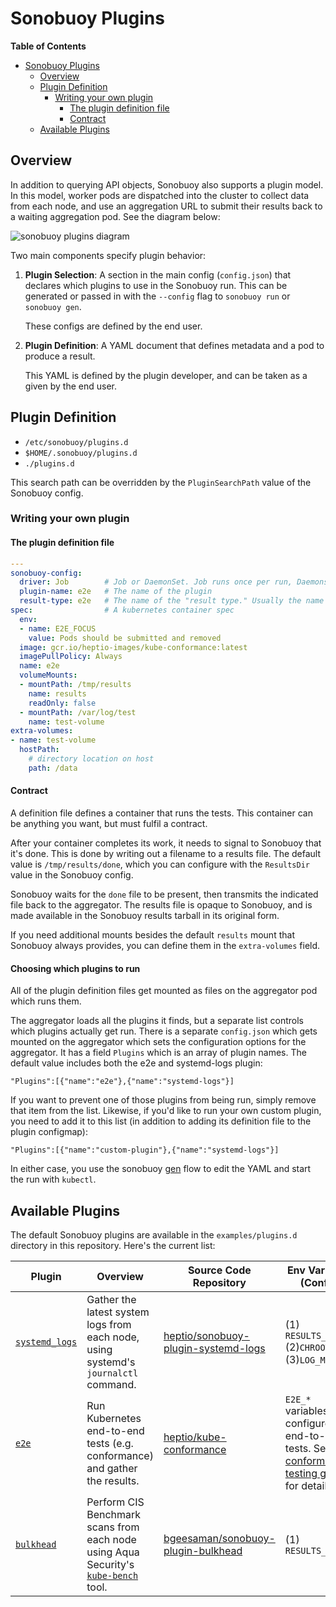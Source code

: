 # Sonobuoy Plugins
<!-- markdown-toc start - Don't edit this section. Run M-x markdown-toc-refresh-toc -->
**Table of Contents**

- [Sonobuoy Plugins](#sonobuoy-plugins)
    - [Overview](#overview)
    - [Plugin Definition](#plugin-definition)
        - [Writing your own plugin](#writing-your-own-plugin)
            - [The plugin definition file](#the-plugin-definition-file)
            - [Contract](#contract)
    - [Available Plugins](#available-plugins)

<!-- markdown-toc end -->

## Overview

In addition to querying API objects, Sonobuoy also supports a plugin model. In this model, worker pods are dispatched into the cluster to collect data from each node, and use an aggregation URL to submit their results back to a waiting aggregation pod. See the diagram below:

![sonobuoy plugins diagram][diagram]


[diagram]: /img/sonobuoy-plugins.png

Two main components specify plugin behavior:

1. **Plugin Selection**: A section in the main config (`config.json`) that declares which plugins to use in the Sonobuoy run.
  This can be generated or passed in with the `--config` flag to `sonobuoy run` or `sonobuoy gen`.

    These configs are defined by the end user.

2. **Plugin Definition**: A YAML document that defines metadata and a pod to produce a result.

    This YAML is defined by the plugin developer, and can be taken as a given by the end user.

## Plugin Definition

- `/etc/sonobuoy/plugins.d`
- `$HOME/.sonobuoy/plugins.d`
- `./plugins.d`

This search path can be overridden by the `PluginSearchPath` value of the Sonobuoy config.

### Writing your own plugin

#### The plugin definition file

``` yaml
---
sonobuoy-config:
  driver: Job        # Job or DaemonSet. Job runs once per run, Daemonset runs on every node per run.
  plugin-name: e2e   # The name of the plugin
  result-type: e2e   # The name of the "result type." Usually the name of the plugin.
spec:                # A kubernetes container spec
  env:
  - name: E2E_FOCUS
    value: Pods should be submitted and removed
  image: gcr.io/heptio-images/kube-conformance:latest
  imagePullPolicy: Always
  name: e2e
  volumeMounts:
  - mountPath: /tmp/results
    name: results
    readOnly: false
  - mountPath: /var/log/test
    name: test-volume
extra-volumes:
- name: test-volume
  hostPath:
    # directory location on host
    path: /data
```

#### Contract

A definition file defines a container that runs the tests. This container
can be anything you want, but must fulfil a contract.

After your container completes its work, it needs to signal to Sonobuoy that
it's done. This is done by writing out a filename to a results file. The default
value is `/tmp/results/done`, which you can configure with the `ResultsDir` value 
in the Sonobuoy config.

Sonobuoy waits for the `done` file to be present, then transmits the indicated
file back to the aggregator. The results file is opaque to Sonobuoy, and is
made available in the Sonobuoy results tarball in its original form.

If you need additional mounts besides the default `results` mount that Sonobuoy
always provides, you can define them in the `extra-volumes` field.

#### Choosing which plugins to run

All of the plugin definition files get mounted as files on the aggregator pod which runs them.

The aggregator loads all the plugins it finds, but a separate list controls which plugins actually get run. There is a separate `config.json` which gets mounted on the aggregator which sets the configuration options for the aggregator. It has a field `Plugins` which is an array of plugin names. The default value includes both the e2e and systemd-logs plugin:

```
"Plugins":[{"name":"e2e"},{"name":"systemd-logs"}]
```

If you want to prevent one of those plugins from  being run, simply remove that item from the list. Likewise, if you'd like to run your own custom plugin, you need to add it to this list (in addition to adding its definition file to the plugin configmap):

```
"Plugins":[{"name":"custom-plugin"},{"name":"systemd-logs"}]
```

In either case, you use the sonobuoy [gen][gen] flow to edit the YAML and start the run with `kubectl`.

## Available Plugins

The default Sonobuoy plugins are available in the `examples/plugins.d` directory in this repository.
Here's the current list:

| Plugin                    | Overview                                                                                     | Source Code Repository                              | Env Variables (Config)                                                                                    |
| ---                       | ---                                                                                          | ---                                                 | ---                                                                                                       |
| [`systemd_logs`][systemd] | Gather the latest system logs from each node, using systemd's `journalctl` command.          | [heptio/sonobuoy-plugin-systemd-logs][systemd-repo] | (1) `RESULTS_DIR`<br>(2)`CHROOT_DIR`<br>(3)`LOG_MINUTES`                                                  |
| [`e2e`][e2e]              | Run Kubernetes end-to-end tests (e.g. conformance) and gather the results.                   | [heptio/kube-conformance][conformance]              | `E2E_*` variables configure the end-to-end tests. See the [conformance testing guide][guide] for details. |
| [`bulkhead`][bulkhead]    | Perform CIS Benchmark scans from each node using Aqua Security's [`kube-bench`][bench] tool. | [bgeesaman/sonobuoy-plugin-bulkhead][bulkhead]      | (1) `RESULTS_DIR`                                                                                         |



[gen]: gen.md
[systemd]: /examples/plugins.d/systemd_logs.yaml
[systemd-repo]: https://github.com/heptio/sonobuoy-plugin-systemd-logs
[e2e]: /examples/plugins.d/heptio-e2e.yaml
[conformance]: https://github.com/heptio/kube-conformance
[guide]: conformance-testing.md#integration-with-sonobuoy 
[bulkhead]: https://github.com/bgeesaman/sonobuoy-plugin-bulkhead/blob/master/examples/benchmark.yml
[bench]: https://github.com/bgeesaman/sonobuoy-plugin-bulkhead